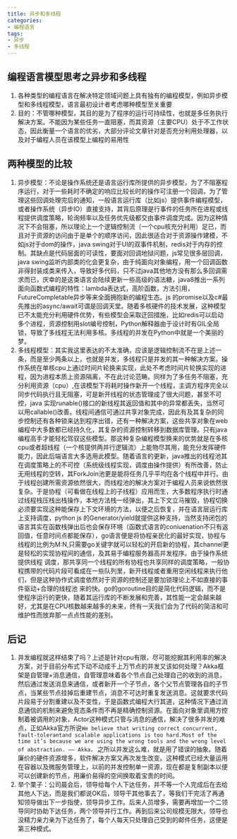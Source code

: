 ```yaml
---
title: 异步和多线程
categories:
- 编程语言
tags:
- 异步
- 多线程
---
```


## 编程语言模型思考之异步和多线程

1. 各种类型的编程语言在解决特定领域问题上具有独有的编程模型，例如异步模型和多线程模型，语言最初设计者考虑哪种模型至关重要
1. 目的：不管哪种模型，其目的是为了程序的运行可持续性，也就是多任务执行解决方案。不能因为某些任务一直阻塞，而其资源（主要CPU）处于不工作状态，因此衡量一个语言的优劣，大部分评论文章针对是否充分利用处理器，以及对于编程人员在该模型上编程的易用性

## 两种模型的比较

1. 异步模型：不论是操作系统还是语言运行库所提供的异步模型，为了不阻塞程序运行，对于一些耗时不确定的响应比较长时的操作可注册一个回调，为了管理这些回调处理完后的通知，一般语言运行库（比如js）提供事件编程模型，或者操作系统（异步IO）直接支持，其背后原理是行事件的任务所在进程或线程提供调度策略，轮询频率以及任务优先级都交由事件调度完成。因为这种情况下不会阻塞，所以理论上一个逻辑控制流（一个cpu核充分利用）足已，而且对于资源的访问由于是单个的顺序访问，因此很适合对于资源操作建模，不如js对于dom的操作，java swing对于UI的双事件机制，redis对于内存的控制。其缺点是代码层面的可读性，要面对回调地狱问题，js常见很多层回调，java swing监听内部类的化会更复杂，由于纯面向对象编程，用一个回调函数非得封装成类来传入，导致好多代码，只不过java其他地方没有那么多回调需求而已，庆幸的是这类语言会陆续更新一些高级的语法糖，java8推出一系列面向函数式编程的特性：lambda表达式，高阶函数，方法引用，FutureCompletable异步等来全面拥抱新的编程生态。js 的promise以及c#最先推出的async/await可谓是回调天堂。随着多核硬件的技术发展，这种模型已不太能充分利用硬件优势，有些模型会采取迂回措施，比如redis可以启动多个进程，资源控制用slot编号控制，Python解释器由于设计时有GIL全局锁，导致了多线程无法利用多核。多线程的并发在Python中就是一个美丽的梦。
1. 多线程模型：其实我这里表达的不太准确，应该是逻辑控制流不在是上述一条，而是至少两条以上，也就是并发，多线程只是并发的其一种解决方案。操作系统在单核cpu上通过时间片轮换来实现，此处不考虑时间片轮换实现的进程，因为进程本质上资源隔离，不在此讨论范畴。同样为了多任务不阻塞，充分利用资源（cpu）,在该模型下将耗时操作新开一个线程，主调方程序完全以同步代码执行且无阻塞，可是新开线程的状态管理成了很大问题，甚至不可控，java 实现runable()接口的新线程其返回值和其中的异常都丢失，当然可以用callable()改善。线程间通信可通过共享对象完成，因此有及其复杂的同步控制还有各种锁来达到程序出错，还有一种解决方案，这些共享对象在web编程中大多数都已经持久化，其复杂的资源控制转移到数据库管理。只有java编程高手才能轻松驾驭这些模型。那这种复杂编程模型换来的优势就是在多核cpu或者超线程（一个核提供两并行逻辑流）上能物尽其用，能充分发挥硬件能力，因此后端语言大多选用此模型。随着语言的更新，java推出的线程池其在调度策略上的不可控（系统级线程实现，调度由操作提供）有所改善，防止无用线程的空转，其ForkJoin池更是能将任务几乎平均在各个线程中并行。由于线程创建所需资源依然很大，而线程池的解决方案对于编程人员来说依然很复杂。于是协程（可看做在线程上的子线程）应用而生，大多数程序执行时通过线程栈压栈出栈操作，本地方法栈一经弹出，其上下文立马摧毁，协程切换必须要实现这种能保存上下文环境的方法，以便之后恢复，并在语言层运行库上支持调度，python js 的Generator/yield就提供这种支持，当然支持闭包的语言其实在函数栈弹出后也会保存环境（函数式语言的coniuenation不只有返回值，任意时间点都能保存），go语言便是将协程亲民化的最好实现，协程与线程的比例为M:N,只需要go关键字就可以轻松的开启新的协程，其channel更是轻松的实现协程间的通信，及其易于编程服务器高并发程序。由于操作系统提供线程
调度，那共享同一个线程的所有协程也共享同样的调度策略，一般协程携带的代码片段可看成在一些队列里，新开线程或者重用空闲线程来执行他们，但是这种协作式调度依然对于资源的控制还是要加锁理论上不如直接的事件驱动+合理的线程池 来的快。go的goroutine目的是简化代码逻辑，而不是使程序运行的更快，随着其运行库的不断发展和完善，其性能一定会越来越好，尤其是在CPU核数越来越多的未来，终有一天我们会为了代码的简洁和可维护性而放弃那一点点性能的差别。

## 后记

1. 并发编程就这样结束了吗？上述是针对cpu有限，尽可能挖掘其利用率的解决方案，对于目前分布式下动不动成千上万节点的并发又该如何处理？Akka框架是自管理+消息通信，自管理意味着各个节点自己处理自己的收到的消息，然后通过发送消息来通信，或者新开一个子节点，各个父节点管理各自的子节点，当某些节点挂掉后重建节点，消息不可达时重复发送消息。这就要求代码片段易于分割重建以及不变性，于是函数式编程大行其道，这种情况下通过消息通信的机制来避免竞态条件而不再是精确控制资源。在面向对象里调用方控制着被调用的对象，Actor这种模式只管与消息的通信，解决了很多并发的难点，正如Akka官方所说`We believe that writing correct concurrent, fault-tolerantand scalable applications is too hard.Most of the time it’s because we are using the wrong tools and the wrong level of abstraction. —— Akka，` 之所以并发这么难，就是用了错误的抽象。随着廉价的硬件资源增多，软件解决方案又再次发生改变。这种模式已经大量运用在容器以及微服务管理上，以前的并发控制单一资源，现在都是复制副本以便可以创建新的节点，用廉价易得的空间换取着宝贵的时间。
1. 举个栗子：公司晨会后，领导给每个人下达任务，并不等一个人完成后在去给其他人下达，而是我们都说OK后，领导干其他事去了，等我们干完活了再通知领导做出下一步指使，领导异步工作。后来人员增多，需要再增加一个二领导同时协助下达任务，两个领导并行工作。再到后来公司规模无限大，领导也没精力亲力亲为下达任务了，每个人每天只处理自己受到的邮件任务，这便是第三种模式。

